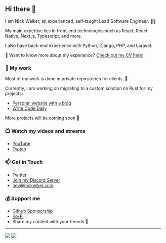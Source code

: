## Hi there 👋

I am Nick Walker, an experienced, self-taught Lead Software Engineer. 👨‍💻

My main expertise lies in front-end technologies such as React, React Native, Next.js, Typescript, and more.

I also have back-end experience with Python, Django, PHP, and Laravel.

💼 Want to know more about my experience? [Check out my CV here!](https://docsend.dropbox.com/view/ijr2ba74ddkik97q)


### 🚀 My work

Most of my work is done in private repositories for clients. 🔐

Currently, I am working on migrating to a custom solution on Rust for my projects:
- [Personal website with a blog](https://nickwlker.com/)
- [Write Code Daily](https://writecodedaily.com/)

More projects will be coming soon 🦾

### 📺 Watch my videos and streams
- [YouTube](https://www.youtube.com/@nickwlker)
- [Twitch](https://www.twitch.tv/nickwlker)

### 📫 Get in Touch
- [Twitter](https://x.com/nickwlker)
- [Join my Discord Server](https://discord.gg/qb7AHbCC)
- [hey@nickwlker.com](mailto:hey@nickwlker.com)

### 💰 Support me
- [Github Sponsorship](https://github.com/sponsors/nickwlker)
- [Ko-Fi](https://ko-fi.com/nickwlker)
- Share my content with your friends 🙏

---
<a href="https://discord.gg/qb7AHbCC"><img src="https://img.shields.io/discord/1134603812984869005?color=007DFF&label=Discord"></a>
<img src="https://komarev.com/ghpvc/?username=nickwlker&color=5BBF0F&label=Profile%20Views">
